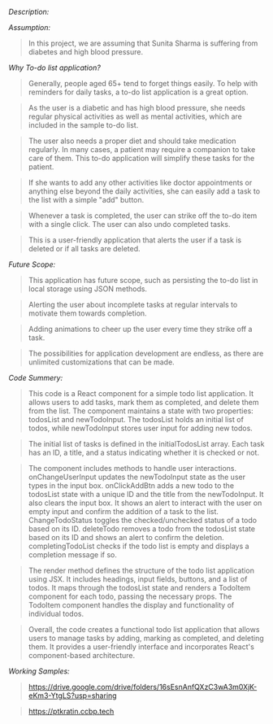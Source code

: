_Description:_

_Assumption:_

> In this project, we are assuming that Sunita Sharma is suffering from diabetes and high blood pressure.

_Why To-do list application?_

> Generally, people aged 65+ tend to forget things easily. To help with reminders for daily tasks, a to-do list application is a great option.

> As the user is a diabetic and has high blood pressure, she needs regular physical activities as well as mental activities, which are included in the sample to-do list.

> The user also needs a proper diet and should take medication regularly. In many cases, a patient may require a companion to take care of them. This to-do application will simplify these tasks for the patient.

> If she wants to add any other activities like doctor appointments or anything else beyond the daily activities, she can easily add a task to the list with a simple "add" button.

> Whenever a task is completed, the user can strike off the to-do item with a single click. The user can also undo completed tasks.

> This is a user-friendly application that alerts the user if a task is deleted or if all tasks are deleted.

_Future Scope:_

> This application has future scope, such as persisting the to-do list in local storage using JSON methods.

> Alerting the user about incomplete tasks at regular intervals to motivate them towards completion.

> Adding animations to cheer up the user every time they strike off a task.

> The possibilities for application development are endless, as there are unlimited customizations that can be made.

_Code Summery:_

> This code is a React component for a simple todo list application. It allows users to add tasks, mark them as completed, and delete them from the list. The component maintains a state with two properties: todosList and newTodoInput. The todosList holds an initial list of todos, while newTodoInput stores user input for adding new todos.

> The initial list of tasks is defined in the initialTodosList array. Each task has an ID, a title, and a status indicating whether it is checked or not.

> The component includes methods to handle user interactions. onChangeUserInput updates the newTodoInput state as the user types in the input box. onClickAddBtn adds a new todo to the todosList state with a unique ID and the title from the newTodoInput. It also clears the input box. It shows an alert to interact with the user on empty input and confirm the addition of a task to the list. ChangeTodoStatus toggles the checked/unchecked status of a todo based on its ID. deleteTodo removes a todo from the todosList state based on its ID and shows an alert to confirm the deletion. completingTodoList checks if the todo list is empty and displays a completion message if so.

> The render method defines the structure of the todo list application using JSX. It includes headings, input fields, buttons, and a list of todos. It maps through the todosList state and renders a TodoItem component for each todo, passing the necessary props. The TodoItem component handles the display and functionality of individual todos.

> Overall, the code creates a functional todo list application that allows users to manage tasks by adding, marking as completed, and deleting them. It provides a user-friendly interface and incorporates React's component-based architecture.

_Working Samples:_

> https://drive.google.com/drive/folders/16sEsnAnfQXzC3wA3m0XjK-eKm3-YtgLS?usp=sharing

> https://ptkratin.ccbp.tech
